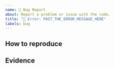 ```yaml
---
name: 🐛 Bug Report
about: Report a problem or issue with the code.
title: "🐛 Error: PAST_THE_ERROR_MESSAGE_HERE"
labels: bug
---
```


## How to reproduce
<!-- Explain what you have done to reach to this problem -->

## Evidence
<!-- Paste the error message within the tickers. -->

```text

```
